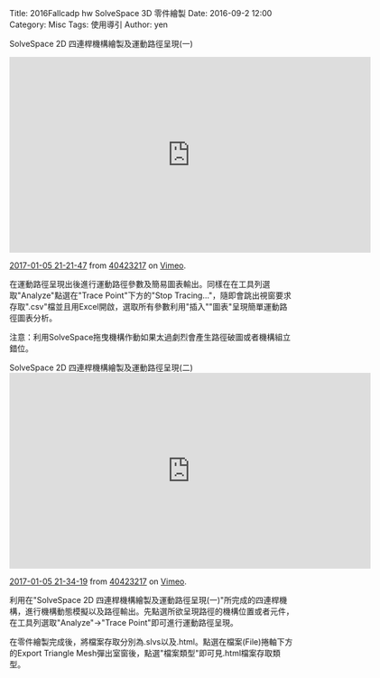Title: 2016Fallcadp hw SolveSpace 3D 零件繪製
Date: 2016-09-2 12:00
Category: Misc
Tags: 使用導引
Author: yen



<!-- PELICAN_END_SUMMARY -->

SolveSpace 2D 四連桿機構繪製及運動路徑呈現(一)
<iframe src="https://player.vimeo.com/video/198291323" width="640" height="347" frameborder="0" webkitallowfullscreen mozallowfullscreen allowfullscreen></iframe> <p><a href="https://vimeo.com/198291323">2017-01-05 21-21-47</a> from <a href="https://vimeo.com/user61170413">40423217</a> on <a href="https://vimeo.com">Vimeo</a>.</p>
<p> 
在運動路徑呈現出後進行運動路徑參數及簡易圖表輸出。同樣在在工具列選取"Analyze"點選在"Trace Point"下方的"Stop Tracing..."，隨即會跳出視窗要求存取".csv"檔並且用Excel開啟，選取所有參數利用"插入""圖表"呈現簡單運動路徑圖表分析。
<p> 
<p>
 注意：利用SolveSpace拖曳機構作動如果太過劇烈會產生路徑破圖或者機構組立錯位。
<p>
SolveSpace 2D 四連桿機構繪製及運動路徑呈現(二)
<iframe src="https://player.vimeo.com/video/198291332" width="640" height="347" frameborder="0" webkitallowfullscreen mozallowfullscreen allowfullscreen></iframe> <p><a href="https://vimeo.com/198291332">2017-01-05 21-34-19</a> from <a href="https://vimeo.com/user61170413">40423217</a> on <a href="https://vimeo.com">Vimeo</a>.</p>
<p>
利用在"SolveSpace 2D 四連桿機構繪製及運動路徑呈現(一)"所完成的四連桿機構，進行機構動態模擬以及路徑輸出。先點選所欲呈現路徑的機構位置或者元件，在工具列選取"Analyze"→"Trace Point"即可進行運動路徑呈現。
<p>
<p>
在零件繪製完成後，將檔案存取分別為.slvs以及.html。點選在檔案(File)捲軸下方的Export Triangle Mesh彈出室窗後，點選"檔案類型"即可見.html檔案存取類型。
<p>
